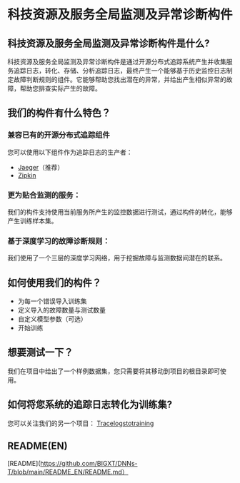 # 科技资源及服务全局监测及异常诊断构件
## 科技资源及服务全局监测及异常诊断构件是什么?

科技资源及服务全局监测及异常诊断构件是通过开源分布式追踪系统产生并收集服务追踪日志，转化、存储、分析追踪日志，最终产生一个能够基于历史监控日志制定故障判断规则的组件。它能够帮助您找出潜在的异常，并给出产生相似异常的故障，帮助您排查实际产生的故障。

## 我们的构件有什么特色？

### 兼容已有的开源分布式追踪组件

您可以使用以下组件作为追踪日志的生产者：

* [Jaeger](https://github.com/jaegertracing/jaeger)（推荐）
* [Zipkin](https://github.com/openzipkin/zipkin)

### 更为贴合监测的服务：

我们的构件支持使用当前服务所产生的监控数据进行测试，通过构件的转化，能够产生训练样本集。

### 基于深度学习的故障诊断规则：

我们使用了一个三层的深度学习网络，用于挖掘故障与监测数据间潜在的联系。

## 如何使用我们的构件？

* 为每一个错误导入训练集
* 定义导入的故障数量与测试数量
* 自定义模型参数（可选）
* 开始训练

## 想要测试一下？

我们在项目中给出了一个样例数据集，您只需要将其移动到项目的根目录即可使用。

## 如何将您系统的追踪日志转化为训练集?

您可以关注我们的另一个项目：
[Tracelogstotraining](https://github.com/BIGXT/Tracelogstotraining) 

## README(EN)

[README](https://github.com/BIGXT/DNNs-T/blob/main/README_EN/README.md）